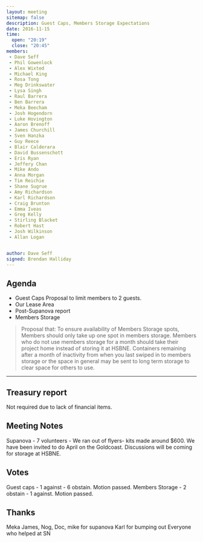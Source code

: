 ```yaml
---
layout: meeting
sitemap: false
description: Guest Caps, Members Storage Expectations
date: 2016-11-15
time:
  open: "20:19"
  close: "20:45"
members:
 - Dave Seff
 - Phil Gowenlock
 - Alex Wixted
 - Michael King
 - Rosa Tong
 - Meg Drinkswater
 - Lysa Singh
 - Raul Barrera
 - Ben Barrera
 - Meka Beecham
 - Josh Hogendorn
 - Luke Hovington
 - Aaron Brenoff
 - James Churchill
 - Sven Hanzka
 - Guy Reece
 - Blair Calderara
 - David Bussenschott
 - Eris Ryan
 - Jeffery Chan
 - Mike Ando
 - Anna Morgan
 - Tim Reichie
 - Shane Sugrue
 - Amy Richardson
 - Karl Richardson
 - Craig Brunton
 - Emma Iveas
 - Greg Kelly
 - Stirling Blacket
 - Robert Hast
 - Josh Wilkinson
 - Allan Logan


author: Dave Seff
signed: Brendan Halliday
---
```


## Agenda

- Guest Caps
Proposal to limit members to 2 guests.
- Our Lease Area
- Post-Supanova report
- Members Storage
>Proposal that:
>To ensure availability of Members Storage spots, Members should only take up one spot in members storage.
>Members who do not use members storage for a month should take their project home instead of storing it at HSBNE.
>Containers remaining after a month of inactivity from when you last swiped in to members storage or the space in general may be sent to long term storage to clear space for others to use.


---

## Treasury report
Not required due to lack of financial items.


## Meeting Notes
Supanova - 7 volunteers - We ran out of flyers- kits made around $600. We have been invited to do April on the Goldcoast.
Discussions will be coming for storage at HSBNE.

## Votes
Guest caps - 1 against - 6 obstain. Motion passed.
Members Storage -  2 obstain - 1 against. Motion passed.


## Thanks
Meka James, Nog, Doc, mike for supanova
Karl for bumping out
Everyone who helped at SN

